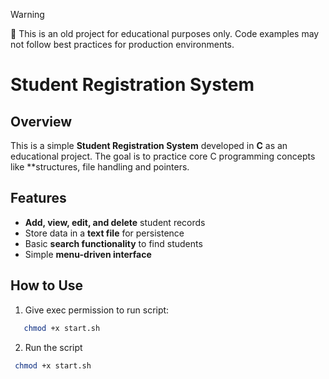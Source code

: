 > [!WARNING]  
> 👷 This is an old project for educational purposes only. Code examples may not follow best practices for production environments.

# Student Registration System  

## Overview  
This is a simple **Student Registration System** developed in **C** as an educational project. The goal is to practice core C programming concepts like **structures, file handling and pointers.  

## Features  
- **Add, view, edit, and delete** student records  
- Store data in a **text file** for persistence  
- Basic **search functionality** to find students  
- Simple **menu-driven interface**  

## How to Use  
1. Give exec permission to run script:
   
```sh
   chmod +x start.sh
   ```
2. Run the script

  ```sh
   chmod +x start.sh
   ```
